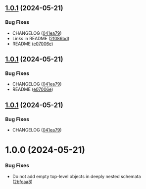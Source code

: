 ## [1.0.1](https://github.com/mdornseif/json-schema-default/compare/v1.0.0...v1.0.1) (2024-05-21)

### Bug Fixes

- CHANGELOG ([041ea79](https://github.com/mdornseif/json-schema-default/commit/041ea793a054a1f230e5354c329d869564fda4f7))
- Links in README ([2f086bd](https://github.com/mdornseif/json-schema-default/commit/2f086bd3e5eb15676b1b2679e0569eb764295081))
- README ([e07006e](https://github.com/mdornseif/json-schema-default/commit/e07006e3c76acfe433277c6cf0e76f798be3794f))

## [1.0.1](https://github.com/mdornseif/json-schema-default/compare/v1.0.0...v1.0.1) (2024-05-21)

### Bug Fixes

- CHANGELOG ([041ea79](https://github.com/mdornseif/json-schema-default/commit/041ea793a054a1f230e5354c329d869564fda4f7))
- README ([e07006e](https://github.com/mdornseif/json-schema-default/commit/e07006e3c76acfe433277c6cf0e76f798be3794f))

## [1.0.1](https://github.com/mdornseif/json-schema-default/compare/v1.0.0...v1.0.1) (2024-05-21)

### Bug Fixes

- CHANGELOG ([041ea79](https://github.com/mdornseif/json-schema-default/commit/041ea793a054a1f230e5354c329d869564fda4f7))

# 1.0.0 (2024-05-21)

### Bug Fixes

- Do not add empty top-level objects in deeply nested schemata ([2bfcaa8](https://github.com/mdornseif/json-schema-default/commit/2bfcaa89ee638efc6e09a1e9403a307127d00b09))
